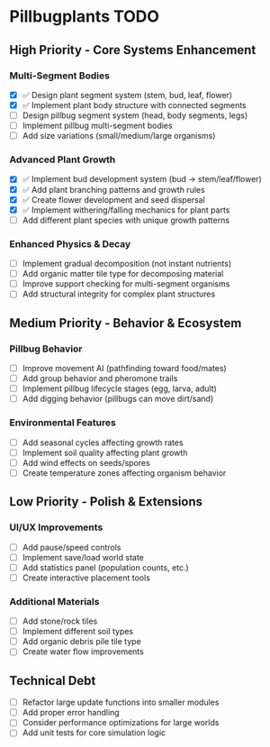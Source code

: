 # Pillbugplants TODO

## High Priority - Core Systems Enhancement

### Multi-Segment Bodies
- [x] ✅ Design plant segment system (stem, bud, leaf, flower)
- [x] ✅ Implement plant body structure with connected segments  
- [ ] Design pillbug segment system (head, body segments, legs)
- [ ] Implement pillbug multi-segment bodies
- [ ] Add size variations (small/medium/large organisms)

### Advanced Plant Growth  
- [x] ✅ Implement bud development system (bud → stem/leaf/flower)
- [x] ✅ Add plant branching patterns and growth rules
- [x] ✅ Create flower development and seed dispersal
- [x] ✅ Implement withering/falling mechanics for plant parts
- [ ] Add different plant species with unique growth patterns

### Enhanced Physics & Decay
- [ ] Implement gradual decomposition (not instant nutrients)
- [ ] Add organic matter tile type for decomposing material
- [ ] Improve support checking for multi-segment organisms
- [ ] Add structural integrity for complex plant structures

## Medium Priority - Behavior & Ecosystem

### Pillbug Behavior
- [ ] Improve movement AI (pathfinding toward food/mates)
- [ ] Add group behavior and pheromone trails
- [ ] Implement pillbug lifecycle stages (egg, larva, adult)
- [ ] Add digging behavior (pillbugs can move dirt/sand)

### Environmental Features  
- [ ] Add seasonal cycles affecting growth rates
- [ ] Implement soil quality affecting plant growth
- [ ] Add wind effects on seeds/spores
- [ ] Create temperature zones affecting organism behavior

## Low Priority - Polish & Extensions

### UI/UX Improvements
- [ ] Add pause/speed controls
- [ ] Implement save/load world state
- [ ] Add statistics panel (population counts, etc.)
- [ ] Create interactive placement tools

### Additional Materials
- [ ] Add stone/rock tiles
- [ ] Implement different soil types
- [ ] Add organic debris pile tile type
- [ ] Create water flow improvements

## Technical Debt
- [ ] Refactor large update functions into smaller modules
- [ ] Add proper error handling
- [ ] Consider performance optimizations for large worlds
- [ ] Add unit tests for core simulation logic